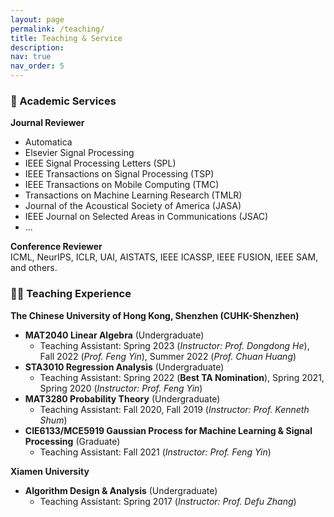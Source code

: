 ```yaml
---
layout: page
permalink: /teaching/
title: Teaching & Service
description:
nav: true
nav_order: 5
---
```


### 📝 Academic Services  
**Journal Reviewer**  
- Automatica
- Elsevier Signal Processing
- IEEE Signal Processing Letters (SPL)
- IEEE Transactions on Signal Processing (TSP)
- IEEE Transactions on Mobile Computing (TMC)
- Transactions on Machine Learning Research (TMLR)
- Journal of the Acoustical Society of America (JASA)
- IEEE Journal on Selected Areas in Communications (JSAC)
- ...


**Conference Reviewer**  
ICML, NeurIPS, ICLR, UAI, AISTATS, IEEE ICASSP, IEEE FUSION, IEEE SAM, and others.  

### 👨‍🏫 Teaching Experience  
**The Chinese University of Hong Kong, Shenzhen (CUHK-Shenzhen)**  
- **MAT2040 Linear Algebra** (Undergraduate)  
  - Teaching Assistant: Spring 2023 (*Instructor: Prof. Dongdong He*), Fall 2022 (*Prof. Feng Yin*), Summer 2022 (*Prof. Chuan Huang*)  
- **STA3010 Regression Analysis** (Undergraduate)  
  - Teaching Assistant: Spring 2022 (**Best TA Nomination**), Spring 2021, Spring 2020 (*Instructor: Prof. Feng Yin*)  
- **MAT3280 Probability Theory** (Undergraduate)  
  - Teaching Assistant: Fall 2020, Fall 2019 (*Instructor: Prof. Kenneth Shum*)  
- **CIE6133/MCE5919 Gaussian Process for Machine Learning & Signal Processing** (Graduate)  
  - Teaching Assistant: Fall 2021 (*Instructor: Prof. Feng Yin*)  

**Xiamen University**  
- **Algorithm Design & Analysis** (Undergraduate)  
  - Teaching Assistant: Spring 2017 (*Instructor: Prof. Defu Zhang*)  
